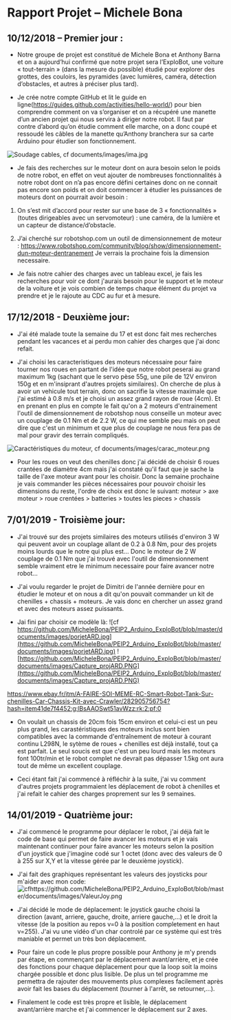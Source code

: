 # Rapport Projet – Michele Bona

## 10/12/2018 – Premier jour :


* Notre groupe de projet est constitué de Michele Bona et Anthony Barna et on a aujourd’hui confirmé que notre projet sera l’ExploBot, une voiture « tout-terrain » (dans la mesure du possible) étudié pour explorer des grottes, des couloirs, les pyramides (avec lumières, caméra, détection d’obstacles, et autres à préciser plus tard).

* Je crée notre compte GitHub et lit le guide en ligne(https://guides.github.com/activities/hello-world/) pour bien comprendre comment on va s’organiser et on a récupéré une manette d’un ancien projet qui nous servira à diriger notre robot. Il faut par contre d’abord qu’on étudie comment elle marche, on a donc coupé et ressoudé les câbles de la manette qu’Anthony branchera sur sa carte Arduino pour étudier son fonctionnement.

![Soudage cables, cf documents/images/ima.jpg](https://github.com/MicheleBona/PEIP2_Arduino_ExploBot/blob/master/documents/images/ima.jpg)
  
* Je fais des recherches sur le moteur dont on aura besoin selon le poids de notre robot, en effet on veut ajouter de nombreuses fonctionnalités à notre robot dont on n’a pas encore défini certaines donc on ne connait pas encore son poids et on doit commencer à étudier les puissances de moteurs dont on pourrait avoir besoin :

1. On s’est mit d’accord pour rester sur une base de 3 « fonctionnalités » (toutes dirigeables avec un servomoteur) : une caméra, de la lumière et un capteur de distance/d’obstacle.

2. J’ai cherché sur robotshop.com un outil de dimensionnement de moteur : https://www.robotshop.com/community/blog/show/dimensionnement-dun-moteur-dentranement
Je verrais la prochaine fois la dimension necessaire.

* Je fais notre cahier des charges avec un tableau excel, je fais les recherches pour voir ce dont j'aurais besoin pour le support et le moteur de la voiture et je vois combien de temps chaque élément du projet va prendre et je le rajoute au CDC au fur et à mesure.


## 17/12/2018 - Deuxième jour:


* J'ai été malade toute la semaine du 17 et est donc fait mes recherches pendant les vacances et ai perdu mon cahier des charges que j'ai donc refait.

* J'ai choisi les caracteristiques des moteurs nécessaire pour faire tourner nos roues en partant de l'idée que notre robot peserai au grand maximum 1kg (sachant que le servo pèse 55g, une pile de 12V environ 150g et en m'insiprant d'autres projets similaires). On cherche de plus à avoir un vehicule tout terrain, donc on sacrifie la vitesse maximale que j'ai estimé à 0.8 m/s et je choisi un assez grand rayon de roue (4cm). Et en prenant en plus en compte le fait  qu'on a 2 moteurs d'entrainement l'outil de dimensionnement de robotshop nous conseille un moteur avec un couplage de 0.1 Nm et de 2.2 W, ce qui me semble peu mais on peut dire que c'est un minimum et que plus de couplage ne nous fera pas de mal pour gravir des terrain compliqués.

![Caractéristiques du moteur, cf documents/images/carac_moteur.png](https://github.com/MicheleBona/PEIP2_Arduino_ExploBot/blob/master/documents/images/carac_moteur.png)

* Pour les roues on veut des chenilles donc j'ai décidé de choisir 6 roues crantées de diamètre 4cm mais j'ai constaté qu'il faut que je sache la taille de l'axe moteur avant pour les choisir. Donc la semaine prochaine je vais commander les pièces nécessaires pour pouvoir choisir les dimensions du reste, l'ordre de choix est donc le suivant: moteur > axe moteur > roue crentées > batteries > toutes les pieces > chassis


## 7/01/2019 - Troisième jour:


* J'ai trouvé sur des projets similaires des moteurs utilisés d'environ 3 W qui peuvent avoir un couplage allant de 0.2 à 0.8 Nm, pour des projets moins lourds que le notre qui plus est... Donc le moteur de 2 W couplage de 0.1 Nm que j'ai trouvé avec l'outil de dimensionnement semble vraiment etre le minimum necessaire pour faire avancer notre robot...

* J'ai voulu regarder le projet de Dimitri de l'année dernière pour en étudier le moteur et on nous a dit qu'on pouvait commander un kit de chenilles + chassis + moteurs. Je vais donc en chercher un assez grand et avec des moteurs assez puissants.

* Jai fini par choisir ce modèle là: 
![cf https://github.com/MicheleBona/PEIP2_Arduino_ExploBot/blob/master/documents/images/porjetARD.jpg](https://github.com/MicheleBona/PEIP2_Arduino_ExploBot/blob/master/documents/images/porjetARD.jpg)
![https://github.com/MicheleBona/PEIP2_Arduino_ExploBot/blob/master/documents/images/Capture_projARD.PNG](https://github.com/MicheleBona/PEIP2_Arduino_ExploBot/blob/master/documents/images/Capture_projARD.PNG)


https://www.ebay.fr/itm/A-FAIRE-SOI-MEME-RC-Smart-Robot-Tank-Sur-chenilles-Car-Chassis-Kit-avec-Crawler/282905756754?hash=item41de7f4452:g:lBsAAOSwt51avWzz:rk:2:pf:0

* On voulait un chassis de 20cm fois 15cm environ et celui-ci est un peu plus grand, les carastéristiques des moteurs inclus sont bien compatibles avec la commande d'entraînement de moteur à courant continu L298N, le sytème de roues + chenilles est déjà installé, tout ça est parfait. Le seul soucis est que c'est un peu lourd mais les moteurs font 100tr/min et le robot complet ne devrait pas dépasser 1.5kg ont aura tout de même un excellent couplage.

* Ceci étant fait j'ai commencé à réfléchir à la suite, j'ai vu comment d'autres projets programmaient les déplacement de robot à chenilles et j'ai refait le cahier des charges proprement sur les 9 semaines.


## 14/01/2019 - Quatrième jour:


* J'ai commencé le programme pour déplacer le robot, j'ai déjà fait le code de base qui permet de faire avancer les moteurs et je vais maintenant continuer pour faire avancer les moteurs selon la position d'un joystick que j'imagine codé sur 1 octet (donc avec des valeurs de 0 à 255 sur X,Y et la vitesse gérée par le deuxième joystick).

* J'ai fait des graphiques représentant les valeurs des joysticks pour m'aider avec mon code:
![cfhttps://github.com/MicheleBona/PEIP2_Arduino_ExploBot/blob/master/documents/images/ValeurJoy.png](https://github.com/MicheleBona/PEIP2_Arduino_ExploBot/blob/master/documents/images/ValeurJoy.png)

* J'ai décidé le mode de déplacement: le joystick gauche choisi la direction (avant, arriere, gauche, droite, arriere gauche,...) et le droit la vitesse (de la position au repos v=0 à la position completement en haut v=255). J'ai vu une vidéo d'un char controlé par ce système qui est très maniable et permet un très bon déplacement.

* Pour faire un code le plus propre possible pour Anthony je m'y prends par étape, en commençant par le déplacement avant/arrière, et je crée des fonctions pour chaque déplacement pour que la loop soit la moins chargée possible et donc plus lisible. De plus un tel programme me permettra de rajouter des mouvements plus complexes facilement après avoir fait les bases du déplacement (tourner à l'arrêt, se retourner,...).

* Finalement le code est très propre et lisible, le déplacement avant/arrière marche et j'ai commencer le déplacement sur 2 axes.
